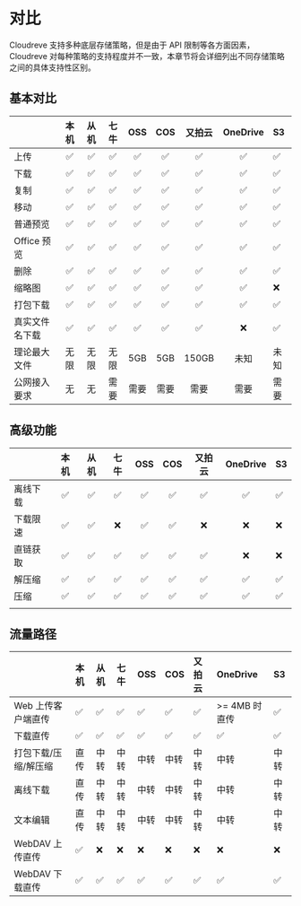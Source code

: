 # 对比

Cloudreve 支持多种底层存储策略，但是由于 API 限制等各方面因素，Cloudreve 对每种策略的支持程度并不一致，本章节将会详细列出不同存储策略之间的具体支持性区别。

## 基本对比

|  | 本机 | 从机 | 七牛 | OSS | COS | 又拍云 | OneDrive | S3 |
| :--- | :---: | :---: | :---: | :---: | :---: | :---: | :---: | :--- |
| 上传 | ✅ | ✅ | ✅ | ✅ | ✅ | ✅ | ✅ | ✅ |
| 下载 | ✅ | ✅ | ✅ | ✅ | ✅ | ✅ | ✅ | ✅ |
| 复制 | ✅ | ✅ | ✅ | ✅ | ✅ | ✅ | ✅ | ✅ |
| 移动 | ✅ | ✅ | ✅ | ✅ | ✅ | ✅ | ✅ | ✅ |
| 普通预览 | ✅ | ✅ | ✅ | ✅ | ✅ | ✅ | ✅ | ✅ |
| Office 预览 | ✅ | ✅ | ✅ | ✅ | ✅ | ✅ | ✅ | ✅ |
| 删除 | ✅ | ✅ | ✅ | ✅ | ✅ | ✅ | ✅ | ✅ |
| 缩略图 | ✅ | ✅ | ✅ | ✅ |  ✅ | ✅ | ✅ | ❌ |
| 打包下载 | ✅ | ✅ | ✅ | ✅ | ✅ | ✅ | ✅ | ✅ |
| 真实文件名下载 | ✅ | ✅ | ✅ | ✅ | ✅ | ✅ | ❌ | ✅ |
| 理论最大文件 | 无限 | 无限 | 无限 | 5GB | 5GB | 150GB | 未知 | 未知 |
| 公网接入要求 | 无 | 无 | 需要 | 需要 | 需要 | 需要 | 需要 | 需要 |

## 高级功能

|  | 本机 | 从机 | 七牛 | OSS | COS | 又拍云 | OneDrive | S3 |
| :--- | :---: | :---: | :---: | :---: | :---: | :---: | :---: | :--- |
| 离线下载 | ✅ | ✅ | ✅ | ✅ | ✅ | ✅ | ✅ | ✅ |
| 下载限速 | ✅ | ✅ | ❌ | ✅ | ✅ | ❌ | ❌ | ❌ |
| 直链获取 | ✅ | ✅ | ✅ | ✅ | ✅ | ✅ | ❌ | ❌ |
| 解压缩 | ✅ | ✅ | ✅ | ✅ | ✅ | ✅ | ✅ | ✅ |
| 压缩 | ✅ | ✅ | ✅ | ✅ | ✅ | ✅ | ✅ | ✅ |
|  |  |  |  |  |  |  |  |  |

## 流量路径

|  | 本机 | 从机 | 七牛 | OSS | COS | 又拍云 | OneDrive | S3 |
| :--- | :--- | :--- | :--- | :--- | :--- | :--- | :--- | :--- |
| Web 上传客户端直传 | ✅ | ✅ | ✅ | ✅ | ✅ | ✅ | &gt;= 4MB 时直传 | ✅ |
| 下载直传 | ✅ | ✅ | ✅ | ✅ | ✅ | ✅ | ✅ | ✅ |
| 打包下载/压缩/解压缩 | 直传 | 中转 | 中转 | 中转 | 中转 | 中转 | 中转 | 中转 |
| 离线下载 | 直传 | 中转 | 中转 | 中转 | 中转 | 中转 | 中转 | 中转 |
| 文本编辑 | 直传 | 中转 | 中转 | 中转 | 中转 | 中转 | 中转 | 中转 |
| WebDAV 上传直传 | ✅ | ❌ | ❌ | ❌ | ❌ | ❌ | ❌ | ❌ |
| WebDAV 下载直传 | ✅ | ✅ | ✅ | ✅ | ✅ | ✅ | ✅ | ✅ |

